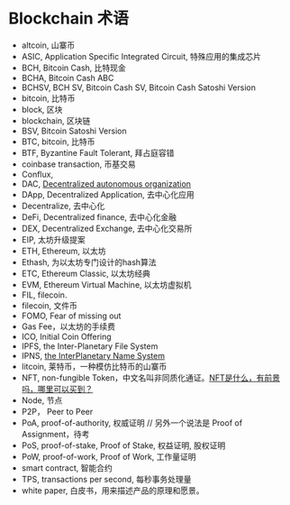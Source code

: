 # Blockchain 术语

* altcoin, 山寨币
* ASIC, Application Specific Integrated Circuit, 特殊应用的集成芯片
* BCH, Bitcoin Cash, 比特现金
* BCHA, Bitcoin Cash ABC
* BCHSV, BCH SV, Bitcoin Cash SV, Bitcoin Cash Satoshi Version
* bitcoin, 比特币
* block, 区块
* blockchain, 区块链
* BSV, Bitcoin Satoshi Version
* BTC, bitcoin, 比特币
* BTF, Byzantine Fault Tolerant, 拜占庭容错
* coinbase transaction, 币基交易
* Conflux, 
* DAC, [Decentralized autonomous organization](https://en.wikipedia.org/wiki/Decentralized_autonomous_organization)
* DApp, Decentralized Application, 去中心化应用
* Decentralize, 去中心化
* DeFi, Decentralized finance, 去中心化金融
* DEX, Decentralized Exchange, 去中心化交易所
* EIP, 太坊升级提案
* ETH, Ethereum, 以太坊
* Ethash, 为以太坊专门设计的hash算法
* ETC, Ethereum Classic, 以太坊经典
* EVM, Ethereum Virtual Machine, 以太坊虚拟机
* FIL, filecoin.
* filecoin, 文件币
* FOMO, Fear of missing out
* Gas Fee，以太坊的手续费
* ICO, Initial Coin Offering
* IPFS, the Inter-Planetary File System
* IPNS, [the InterPlanetary Name System](https://docs.ipfs.io/concepts/ipns/)
* litcoin, 莱特币，一种模仿比特币的山寨币
* NFT, non-fungible Token，中文名叫非同质化通证。[NFT是什么，有前景吗，哪里可以买到？](https://www.zhihu.com/question/434633802/answer/1756734942)
* Node, 节点
* P2P， Peer to Peer
* PoA, proof-of-authority, 权威证明 // 另外一个说法是 Proof of Assignment，待考
* PoS, proof-of-stake, Proof of Stake, 权益证明, 股权证明
* PoW, proof-of-work, Proof of Work, 工作量证明
* smart contract, 智能合约
* TPS, transactions per second, 每秒事务处理量
* white paper, 白皮书，用来描述产品的原理和愿景。
